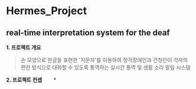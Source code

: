 Hermes_Project
=============
real-time interpretation system for the deaf
----

**1. 프로젝트 개요**

>손 모양으로 한글을 표현한 '지문자'를 이용하여 청각장애인과 건청인이 각자의 편한 방식으로 대화할 수 있도록 통역하는
>실시간 통역 및 생활 소리 알림 시스템

**2. 프로젝트 컨셉**
&nbsp;&nbsp;&nbsp;&nbsp;&nbsp;&nbsp;&nbsp;* 

